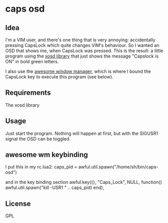 caps osd
========

Idea
--------

I'm a VIM user, and there's one thing that is very annoying: 
accidentally pressing CapsLock which quite changes VIM's 
behaviour.
So I wanted an OSD that shows me, when CapsLock was pressed.
This is the result: a little program using the 
[xosd library](http://libxosd.sourceforge.net/) that just
shows the message "Capslock is ON" in bold green letters.

I also use the 
[awesome window manager](http://awesome.naquadah.org/), which
is where I bound the CapsLock key to execute this program
(see below).

Requirements
--------

The xosd library

Usage
--------

Just start the program. Nothing will happen at first, but
with the SIGUSR1 signal the OSD can be toggled.

awesome wm keybinding
--------

I put this in my rc.lua2:
	caps_pid = awful.util.spawn("/home/sh/bin/caps-osd")
	
and in the key binding section
	awful.key({}, "Caps_Lock",
	NULL,
	function() 
		awful.util.spawn("kill -USR1 " .. caps_pid)
	end),
	

License
--------
GPL
